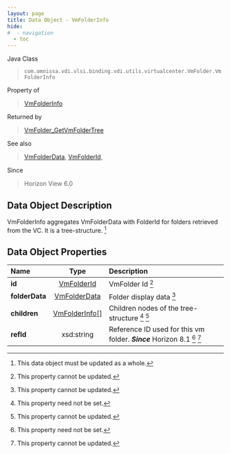 ```yaml
---
layout: page
title: Data Object - VmFolderInfo
hide:
#  - navigation
  - toc
---
```






Java Class
> `com.omnissa.vdi.vlsi.binding.vdi.utils.virtualcenter.VmFolder.VmFolderInfo`

Property of
> [VmFolderInfo](vdi.utils.virtualcenter.VmFolder.VmFolderInfo.md#field_detail)

Returned by
> [VmFolder_GetVmFolderTree](vdi.utils.virtualcenter.VmFolder.md#getVmFolderTree)

See also
> [VmFolderData](vdi.utils.virtualcenter.VmFolder.VmFolderData.md), [VmFolderId](vdi.entity.VmFolderId.md),

Since
> Horizon View 6.0


## Data Object Description

VmFolderInfo aggregates VmFolderData with FolderId for folders retrieved from the VC. It is a tree-structure.
 [^167]



## Data Object Properties

 Name | Type | Description
:---|:---:|:---
**id**| [VmFolderId](vdi.entity.VmFolderId.md)|  VmFolder Id [^2]
**folderData**| [VmFolderData](vdi.utils.virtualcenter.VmFolder.VmFolderData.md)|  Folder display data [^2]
**children**| [VmFolderInfo[]](vdi.utils.virtualcenter.VmFolder.VmFolderInfo.md)|  Children nodes of the tree-structure [^1] [^2]
**refId**|  xsd:string|  Reference ID used for this vm folder.  **_Since_** Horizon 8.1 [^1] [^2]


 


[^1]: This property need not be set.
[^2]: This property cannot be updated.
[^167]: This data object must be updated as a whole.